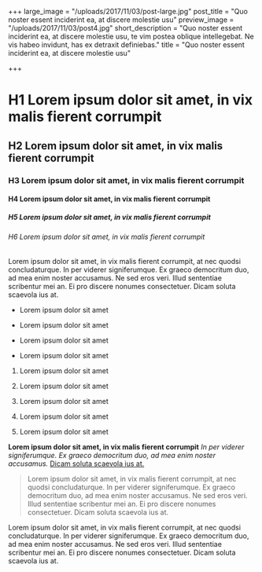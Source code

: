 +++
large_image = "/uploads/2017/11/03/post-large.jpg"
post_title = "Quo noster essent inciderint ea, at discere molestie usu"
preview_image = "/uploads/2017/11/03/post4.jpg"
short_description = "Quo noster essent inciderint ea, at discere molestie usu, te vim postea oblique intellegebat. Ne vis habeo invidunt, has ex detraxit definiebas."
title = "Quo noster essent inciderint ea, at discere molestie usu"

+++
# H1 Lorem ipsum dolor sit amet, in vix malis fierent corrumpit

## H2 Lorem ipsum dolor sit amet, in vix malis fierent corrumpit

### H3 Lorem ipsum dolor sit amet, in vix malis fierent corrumpit

#### H4 Lorem ipsum dolor sit amet, in vix malis fierent corrumpit

##### H5 Lorem ipsum dolor sit amet, in vix malis fierent corrumpit

###### H6 Lorem ipsum dolor sit amet, in vix malis fierent corrumpit

Lorem ipsum dolor sit amet, in vix malis fierent corrumpit, at nec quodsi concludaturque. In per viderer signiferumque. Ex graeco democritum duo, ad mea enim noster accusamus. Ne sed eros veri. Illud sententiae scribentur mei an. Ei pro discere nonumes consectetuer. Dicam soluta scaevola ius at.

* Lorem ipsum dolor sit amet

* Lorem ipsum dolor sit amet

* Lorem ipsum dolor sit amet

* Lorem ipsum dolor sit amet

1. Lorem ipsum dolor sit amet

2. Lorem ipsum dolor sit amet

3. Lorem ipsum dolor sit amet

4. Lorem ipsum dolor sit amet

5. Lorem ipsum dolor sit amet

**Lorem ipsum dolor sit amet, in vix malis fierent corrumpit** _In per viderer signiferumque. Ex graeco democritum duo, ad mea enim noster accusamus._ [Dicam soluta scaevola ius at.](https://dream-machine.netlify.com/news/new-post/)

> Lorem ipsum dolor sit amet, in vix malis fierent corrumpit, at nec quodsi concludaturque. In per viderer signiferumque. Ex graeco democritum duo, ad mea enim noster accusamus. Ne sed eros veri. Illud sententiae scribentur mei an. Ei pro discere nonumes consectetuer. Dicam soluta scaevola ius at.

Lorem ipsum dolor sit amet, in vix malis fierent corrumpit, at nec quodsi concludaturque. In per viderer signiferumque. Ex graeco democritum duo, ad mea enim noster accusamus. Ne sed eros veri. Illud sententiae scribentur mei an. Ei pro discere nonumes consectetuer. Dicam soluta scaevola ius at.